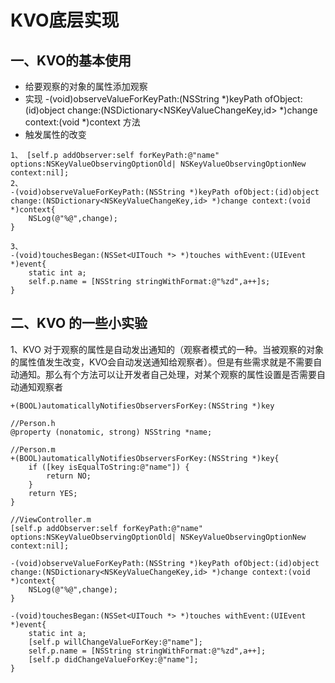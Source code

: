 # KVO底层实现

## 一、KVO的基本使用

* 给要观察的对象的属性添加观察
* 实现 -\(void\)observeValueForKeyPath:\(NSString \*\)keyPath ofObject:\(id\)object change:\(NSDictionary&lt;NSKeyValueChangeKey,id&gt; \*\)change context:\(void \*\)context 方法
* 触发属性的改变

```
1、 [self.p addObserver:self forKeyPath:@"name" options:NSKeyValueObservingOptionOld| NSKeyValueObservingOptionNew context:nil];
2、
-(void)observeValueForKeyPath:(NSString *)keyPath ofObject:(id)object change:(NSDictionary<NSKeyValueChangeKey,id> *)change context:(void *)context{
    NSLog(@"%@",change);
}

3、
-(void)touchesBegan:(NSSet<UITouch *> *)touches withEvent:(UIEvent *)event{
    static int a;
    self.p.name = [NSString stringWithFormat:@"%zd",a++]s;
}
```

## 二、KVO 的一些小实验

1、KVO 对于观察的属性是自动发出通知的（观察者模式的一种。当被观察的对象的属性值发生改变，KVO会自动发送通知给观察者）。但是有些需求就是不需要自动通知。那么有个方法可以让开发者自己处理，对某个观察的属性设置是否需要自动通知观察者

`+(BOOL)automaticallyNotifiesObserversForKey:(NSString *)key`



```
//Person.h
@property (nonatomic, strong) NSString *name;

//Person.m
+(BOOL)automaticallyNotifiesObserversForKey:(NSString *)key{
    if ([key isEqualToString:@"name"]) {
        return NO;
    }
    return YES;
}

//ViewController.m
[self.p addObserver:self forKeyPath:@"name" options:NSKeyValueObservingOptionOld| NSKeyValueObservingOptionNew context:nil];

-(void)observeValueForKeyPath:(NSString *)keyPath ofObject:(id)object change:(NSDictionary<NSKeyValueChangeKey,id> *)change context:(void *)context{
    NSLog(@"%@",change);
}

-(void)touchesBegan:(NSSet<UITouch *> *)touches withEvent:(UIEvent *)event{
    static int a;
    [self.p willChangeValueForKey:@"name"];
    self.p.name = [NSString stringWithFormat:@"%zd",a++];
    [self.p didChangeValueForKey:@"name"];
}
```



